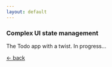 ```yaml
---
layout: default
---
```



### Complex UI state management
The Todo app with a twist. In progress...

<p><a href="./" class="glyphicon-arrow-left">&#8592; back</a></p>